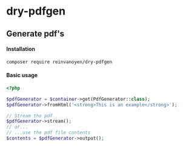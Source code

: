 # dry-pdfgen
## Generate pdf's

#### Installation
```ssh
composer require reinvanoyen/dry-pdfgen
```

#### Basic usage

```php
<?php

$pdfGenerator = $container->get(PdfGenerator::class);
$pdfGenerator->fromHtml('<strong>This is an example</strong>');

// Stream the pdf
$pdfGenerator->stream();
// or...
// ...use the pdf file contents
$contents = $pdfGenerator->output();
```
